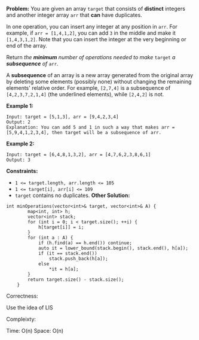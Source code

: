 **Problem:**
You are given an array `target` that consists of **distinct** integers and another integer array `arr` that **can** have duplicates.

In one operation, you can insert any integer at any position in `arr`. For example, if `arr = [1,4,1,2]`, you can add `3` in the middle and make it `[1,4,3,1,2]`. Note that you can insert the integer at the very beginning or end of the array.

Return *the **minimum** number of operations needed to make* `target` *a **subsequence** of* `arr`*.*

A **subsequence** of an array is a new array generated from the original array by deleting some elements (possibly none) without changing the remaining elements' relative order. For example, `[2,7,4]` is a subsequence of `[4,2,3,7,2,1,4]` (the underlined elements), while `[2,4,2]` is not.

 

**Example 1:**

```
Input: target = [5,1,3], arr = [9,4,2,3,4]
Output: 2
Explanation: You can add 5 and 1 in such a way that makes arr = [5,9,4,1,2,3,4], then target will be a subsequence of arr.
```

**Example 2:**

```
Input: target = [6,4,8,1,3,2], arr = [4,7,6,2,3,8,6,1]
Output: 3
```

 

**Constraints:**

- `1 <= target.length, arr.length <= 105`
- `1 <= target[i], arr[i] <= 109`
- `target` contains no duplicates.
**Other Solution:**
```
int minOperations(vector<int>& target, vector<int>& A) {
        map<int, int> h;
        vector<int> stack;
        for (int i = 0; i < target.size(); ++i) {
            h[target[i]] = i;
        }
        for (int a : A) {
            if (h.find(a) == h.end()) continue;
            auto it = lower_bound(stack.begin(), stack.end(), h[a]);
            if (it == stack.end())
                stack.push_back(h[a]);
            else
                *it = h[a];
        }
        return target.size() - stack.size();
    }
```
Correctness:

Use the idea of LIS

Compleixty:

Time: O(n)
Space: O(n)